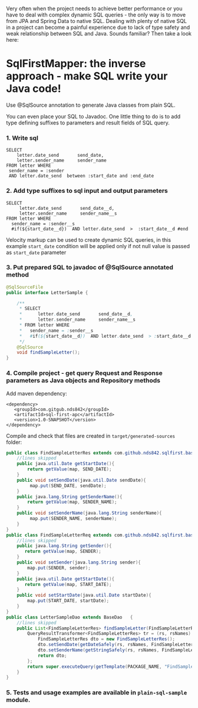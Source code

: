 Very often when the project needs to achieve better performance or you have to deal with complex dynamic SQL queries - the only way is to move from JPA and Spring Data to native SQL.
Dealing with plenty of native SQL in a project can become a painful experience due to lack of type safety and weak relationship between SQL and Java. Sounds familiar?  Then take a look here: 

# SqlFirstMapper: the inverse approach - make SQL write your Java code!

Use @SqlSource annotation to generate Java classes from plain SQL.
 
You can even place your SQL to Javadoc. One little thing to do is to add type defining suffixes to parameters and result fields of SQL query.     

### 1. Write sql
```dbn-sql
SELECT
    letter.date_send       send_date,
    letter.sender_name     sender_name
FROM letter WHERE
 sender_name = :sender
 AND letter.date_send  between :start_date and :end_date
```
### 2. Add type suffixes to sql input and output parameters
```dbn-sql
SELECT
     letter.date_send       send_date__d,
     letter.sender_name     sender_name__s
FROM letter WHERE
  sender_name = :sender__s
  #if(${start_date__d})  AND letter.date_send  >  :start_date__d #end
```
Velocity markup can be used to create dynamic SQL queries, in this example `start_date` condition will be applied only if not null value is passed 
as `start_date` parameter

### 3. Put prepared SQL to javadoc of @SqlSource annotated method 

```java
@SqlSourceFile
public interface LetterSample {

    /**
     * SELECT
     *      letter.date_send       send_date__d,
     *      letter.sender_name     sender_name__s
     * FROM letter WHERE
     *   sender_name = :sender__s
     *   #if(${start_date__d})  AND letter.date_send  > :start_date__d #end
     */
    @SqlSource
    void findSampleLetter();
}
```

### 4. Compile project - get query Request and Response parameters as Java objects and Repository methods 
Add maven dependency:
``` 
<dependency>
   <groupId>com.gitgub.nds842</groupId>
   <artifactId>sql-first-apc</artifactId>
   <version>1.0-SNAPSHOT</version>
</dependency>
```
Compile and check that files are created in `target/generated-sources` folder:
```java
public class FindSampleLetterRes extends com.github.nds842.sqlfirst.base.BaseDto {
    //lines skipped
    public java.util.Date getStartDate(){
        return getValue(map, SEND_DATE);
    }
    public void setSendDate(java.util.Date sendDate){
         map.put(SEND_DATE, sendDate);
    }
    public java.lang.String getSenderName(){
        return getValue(map, SENDER_NAME);
    }
    public void setSenderName(java.lang.String senderName){
         map.put(SENDER_NAME, senderName);
    }
}
public class FindSampleLetterReq extends com.github.nds842.sqlfirst.base.BaseDto {
    //lines skipped
    public java.lang.String getSender(){
       return getValue(map, SENDER);
    }  
    public void setSender(java.lang.String sender){
        map.put(SENDER, sender);
    }    
    public java.util.Date getStartDate(){
       return getValue(map, START_DATE);
    }
    public void setStartDate(java.util.Date startDate){
        map.put(START_DATE, startDate);
    }
}
public class LetterSampleDao extends BaseDao   { 
    //lines skipped
    public List<FindSampleLetterRes> findSampleLetter(FindSampleLetterReq req, Connection conn) {
        QueryResultTransformer<FindSampleLetterRes> tr = (rs, rsNames) -> {
            FindSampleLetterRes dto = new FindSampleLetterRes();
            dto.setSendDate(getDateSafely(rs, rsNames, FindSampleLetterRes.SEND_DATE));
            dto.setSenderName(getStringSafely(rs, rsNames, FindSampleLetterRes.SENDER_NAME));
            return dto;
        };
        return super.executeQuery(getTemplate(PACKAGE_NAME, "FindSampleLetter"), req, tr, conn);
    }
}
```

### 5. Tests and usage examples are available in `plain-sql-sample` module.